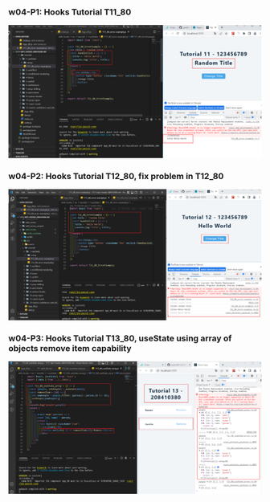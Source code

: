 ### w04-P1: Hooks Tutorial T11_80

![](w04-p1.png)

### w04-P2: Hooks Tutorial T12_80, fix problem in T12_80

![](w04-p2.png)

### w04-P3: Hooks Tutorial T13_80, useState using array of objects remove item capability

![](w04-p3.png)
